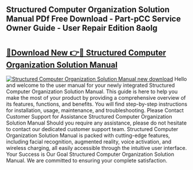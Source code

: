## Structured Computer Organization Solution Manual PDf Free Download - Part-pCC Service Owner Guide - User Repair Edition 8aoIg

# <h2><a href="http://bc57649.oget.top/?id=Structured+Computer+Organization+Solution+Manual">🔗Download New 👉🔴 Structured Computer Organization Solution Manual</a></h2>

[![Structured Computer Organization Solution Manual new download](https://i.imgur.com/5g1atiW.png)](http://bc57649.oget.top/?id=Structured+Computer+Organization+Solution+Manual)
Hello and welcome to the user manual for your newly integrated Structured Computer Organization Solution Manual. This guide is here to help you make the most of your product by providing a comprehensive overview of its features, functions, and benefits. You will find step-by-step instructions for installation, usage, maintenance, and troubleshooting. Please Contact Customer Support for Assistance Structured Computer Organization Solution Manual Should you require any assistance, please do not hesitate to contact our dedicated customer support team. Structured Computer Organization Solution Manual is packed with cutting-edge features, including facial recognition, augmented reality, voice activation, and wireless charging, all easily accessible through the intuitive user interface. Your Success is Our Goal Structured Computer Organization Solution Manual. We are committed to ensuring your complete satisfaction.
